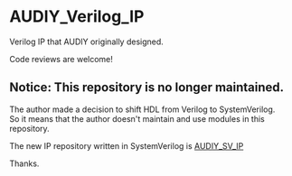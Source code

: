 # AUDIY_Verilog_IP
Verilog IP that AUDIY originally designed.

Code reviews are welcome!

## Notice: This repository is no longer maintained.
The author made a decision to shift HDL from Verilog to SystemVerilog.  
So it means that the author doesn't maintain and use modules in this repository.

The new IP repository written in SystemVerilog is [AUDIY_SV_IP](https://github.com/AUDIY/AUDIY_SV_IP)

Thanks.
